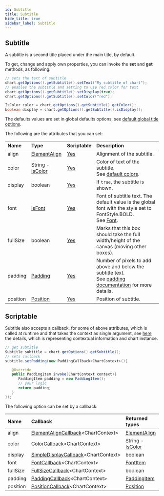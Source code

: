```yaml
---
id: Subtitle
title: Subtitle
hide_title: true
sidebar_label: Subtitle
---
```


## Subtitle

A subtitle is a second title placed under the main title, by default.

To get, change and apply own properties, you can invoke the **set** and **get** methods, as following:

```java
// sets the text of subtitle
chart.getOptions().getSubtitle().setText("My subtitle of chart");
// enables the subtitle and setting to use red color for text
chart.getOptions().getSubtitle().setDisplay(true);
chart.getOptions().getSubtitle().setColor("red");

IsColor color = chart.getOptions().getSubtitle().getColor();
boolean display = chart.getOptions().getSubtitle().isDisplay();
```

The defaults values are set in global defaults options, see [default global title options](../defaults/DefaultsCharts#subtitle).

The following are the attributes that you can set:

| Name | Type | Scriptable | Description
| :- | :- | :- | :-
| align | [ElementAlign](https://pepstock-org.github.io/Charba/5.6/org/pepstock/charba/client/enums/ElementAlign.html) | [Yes](#scriptable) | Alignment of the subtitle.
| color | String - [IsColor](https://pepstock-org.github.io/Charba/5.6/org/pepstock/charba/client/colors/IsColor.html) | [Yes](#scriptable) | Color of text of the subtitle.<br/>See [default colors](../defaults/DefaultsCharts#commons-charts-options). 
| display | boolean | [Yes](#scriptable) | If `true`, the subtitle is shown.
| font | [IsFont](https://pepstock-org.github.io/Charba/5.6/org/pepstock/charba/client/options/IsFont.html) | [Yes](#scriptable) | Font of subtitle text. The default value is the global font with the style set to FontStyle.BOLD.<br/>See [Font](../defaults/DefaultsCharts#font).
| fullSize | boolean | [Yes](#scriptable) | Marks that this box should take the full width/height of the canvas (moving other boxes).
| padding | [Padding](https://pepstock-org.github.io/Charba/5.6/org/pepstock/charba/client/configuration/Padding.html) | [Yes](#scriptable) | Number of pixels to add above and below the subtitle text.<br/>See [padding documentation](Commons#padding) for more details.
| position | [Position](https://pepstock-org.github.io/Charba/5.6/org/pepstock/charba/client/enums/Position.html) | [Yes](#scriptable) | Position of subtitle.

## Scriptable

Subtitle also accepts a callback, for some of above attributes, which is called at runtime and that takes the context as single argument, see [here](ScriptableOptions#chart-context) the details, which is representing contextual information and chart instance.

```java
// get subtitle
Subtitle subtitle = chart.getOptions().getSubtitle();
// sets callback
subtitle.setPadding(new PaddingCallback<ChartContext>(){

   @Override
   public PaddingItem invoke(ChartContext context){
      PaddingItem padding = new PaddingItem(); 
      // your logic
      return padding;
   }
});
```

The following option can be set by a callback:

| Name | Callback | Returned types
| :- | :- | :- 
| align | [ElementAlignCallback](https://pepstock-org.github.io/Charba/5.6/org/pepstock/charba/client/callbacks/ElementAlignCallback.html)&lt;ChartContext&gt; | [ElementAlign](https://pepstock-org.github.io/Charba/5.6/org/pepstock/charba/client/enums/ElementAlign.html)
| color | [ColorCallback](https://pepstock-org.github.io/Charba/5.6/org/pepstock/charba/client/callbacks/ColorCallback.html)&lt;ChartContext&gt; | String - [IsColor](https://pepstock-org.github.io/Charba/5.6/org/pepstock/charba/client/colors/IsColor.html)
| display | [SimpleDisplayCallback](https://pepstock-org.github.io/Charba/5.6/org/pepstock/charba/client/callbacks/SimpleDisplayCallback.html)&lt;ChartContext&gt; | boolean
| font | [FontCallback](https://pepstock-org.github.io/Charba/5.6/org/pepstock/charba/client/callbacks/FontCallback.html)&lt;ChartContext&gt; | [FontItem](https://pepstock-org.github.io/Charba/5.6/org/pepstock/charba/client/items/FontItem.html)
| fullSize | [FullSizeCallback](https://pepstock-org.github.io/Charba/5.6/org/pepstock/charba/client/callbacks/FullSizeCallback.html)&lt;ChartContext&gt; | boolean
| padding | [PaddingCallback](https://pepstock-org.github.io/Charba/5.6/org/pepstock/charba/client/callbacks/PaddingCallback.html)&lt;ChartContext&gt; | [PaddingItem](https://pepstock-org.github.io/Charba/5.6/org/pepstock/charba/client/items/PaddingItem.html)
| position | [PositionCallback](https://pepstock-org.github.io/Charba/5.6/org/pepstock/charba/client/callbacks/PositionCallback.html)&lt;ChartContext&gt; | [Position](https://pepstock-org.github.io/Charba/5.6/org/pepstock/charba/client/enums/Position.html)
